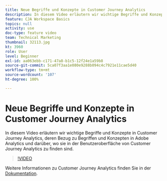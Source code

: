 ```yaml
---
title: Neue Begriffe und Konzepte in Customer Journey Analytics
description: In diesem Video erläutern wir wichtige Begriffe und Konzepte in Adobe Customer Journey Analytics, deren Bezug zu Begriffen und Konzepten in Adobe Analytics und darüber, wo sie in der Benutzeroberfläche von Customer Journey Analytics zu finden sind.
feature: CJA Workspace Basics
topics: null
activity: use
doc-type: feature video
team: Technical Marketing
thumbnail: 32113.jpg
kt: 3960
role: User
level: Beginner
exl-id: aa063ebb-c171-47a8-b1c5-12f24e1a59b8
source-git-commit: 5ca07f3aa1e080e9288b094c4c7921e11cae5d40
workflow-type: tm+mt
source-wordcount: '107'
ht-degree: 100%

---
```


# Neue Begriffe und Konzepte in Customer Journey Analytics

In diesem Video erläutern wir wichtige Begriffe und Konzepte in Customer Journey Analytics, deren Bezug zu Begriffen und Konzepten in Adobe Analytics und darüber, wo sie in der Benutzeroberfläche von Customer Journey Analytics zu finden sind.

>[!VIDEO](https://video.tv.adobe.com/v/32113/?quality=12)

Weitere Informationen zu Customer Journey Analytics finden Sie in der [Dokumentation](https://experienceleague.adobe.com/docs/analytics-platform/using/cja-landing.html?lang=de).
